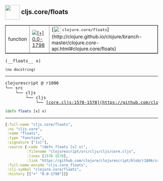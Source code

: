 ## <img width="48px" valign="middle" src="http://i.imgur.com/Hi20huC.png"> cljs.core/floats

 <table border="1">
<tr>
<td>function</td>
<td><a href="https://github.com/cljsinfo/api-refs/tree/0.0-1798"><img valign="middle" alt="[+] 0.0-1798" src="https://img.shields.io/badge/+-0.0--1798-lightgrey.svg"></a> </td>
<td>
[<img height="24px" valign="middle" src="http://i.imgur.com/1GjPKvB.png"> <samp>clojure.core/floats</samp>](http://clojure.github.io/clojure/branch-master/clojure.core-api.html#clojure.core/floats)
</td>
</tr>
</table>

 <samp>
(__floats__ x)<br>
</samp>

```
(no docstring)
```

---

 <pre>
clojurescript @ r1806
└── src
    └── cljs
        └── cljs
            └── <ins>[core.cljs:1578-1578](https://github.com/clojure/clojurescript/blob/r1806/src/cljs/cljs/core.cljs#L1578-L1578)</ins>
</pre>

```clj
(defn floats [x] x)
```


---

```clj
{:full-name "cljs.core/floats",
 :ns "cljs.core",
 :name "floats",
 :type "function",
 :signature ["[x]"],
 :source {:code "(defn floats [x] x)",
          :filename "clojurescript/src/cljs/cljs/core.cljs",
          :lines [1578 1578],
          :link "https://github.com/clojure/clojurescript/blob/r1806/src/cljs/cljs/core.cljs#L1578-L1578"},
 :full-name-encode "cljs.core_floats",
 :clj-symbol "clojure.core/floats",
 :history [["+" "0.0-1798"]]}

```
